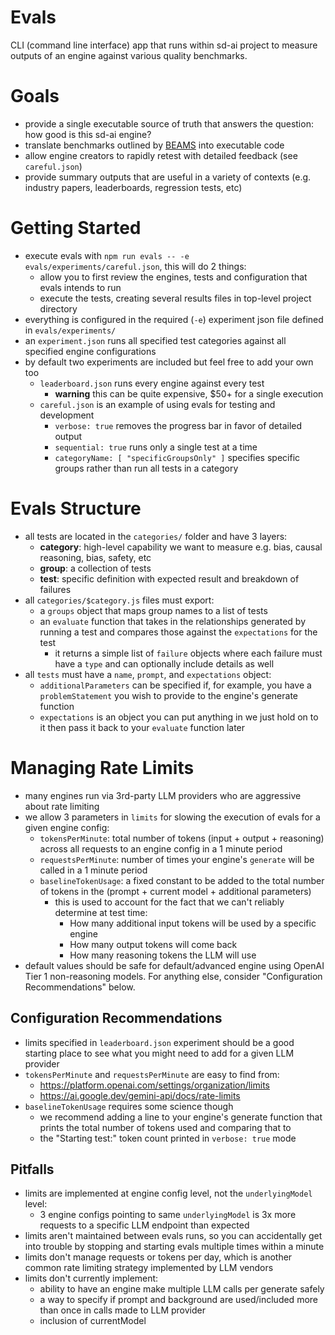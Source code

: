 # Evals
CLI (command line interface) app that runs within sd-ai project to measure outputs of an engine against various quality benchmarks.

# Goals
- provide a single executable source of truth that answers the question: how good is this sd-ai engine?
- translate benchmarks outlined by [BEAMS](https://www.buffalo.edu/ai-data-science/research/projects.host.html/content/shared/www/ai-data-science/research-projects/BEAMS-Initiative.detail.html) into executable code
- allow engine creators to rapidly retest with detailed feedback (see `careful.json`)
- provide summary outputs that are useful in a variety of contexts (e.g. industry papers, leaderboards, regression tests, etc)

# Getting Started
- execute evals with `npm run evals -- -e evals/experiments/careful.json`, this will do 2 things:
    - allow you to first review the engines, tests and configuration that evals intends to run
    - execute the tests, creating several results files in top-level project directory 
- everything is configured in the required (`-e`) experiment json file defined in `evals/experiments/`
- an `experiment.json` runs all specified test categories against all specified engine configurations
- by default two experiments are included but feel free to add your own too
    - `leaderboard.json` runs every engine against every test
        - **warning** this can be quite expensive, $50+ for a single execution
    - `careful.json` is an example of using evals for testing and development
        - `verbose: true` removes the progress bar in favor of detailed output
        - `sequential: true` runs only a single test at a time
        - `categoryName: [ "specificGroupsOnly" ]` specifies specific groups rather than run all tests in a category

# Evals Structure
- all tests are located in the `categories/` folder and have 3 layers:
    - **category**: high-level capability we want to measure e.g. bias, causal reasoning, bias, safety, etc
    - **group**: a collection of tests
    - **test**: specific definition with expected result and breakdown of failures
- all `categories/$category.js` files must export: 
    - a `groups` object that maps group names to a list of tests
    - an `evaluate` function that takes in the relationships generated by running a test and compares those against the `expectations` for the test
        - it returns a simple list of `failure` objects where each failure must have a `type` and can optionally include details as well 
- all `tests` must have a `name`, `prompt`, and `expectations` object:
    - `additionalParameters` can be specified if, for example, you have a `problemStatement` you wish to provide to the engine's generate function
    - `expectations` is an object you can put anything in we just hold on to it then pass it back to your `evaluate` function later

# Managing Rate Limits 
- many engines run via 3rd-party LLM providers who are aggressive about rate limiting
- we allow 3 parameters in `limits` for slowing the execution of evals for a given engine config:
    - `tokensPerMinute`: total number of tokens (input + output + reasoning) across all requests to an engine config in a 1 minute period
    - `requestsPerMinute`: number of times your engine's `generate` will be called in a 1 minute period
    - `baselineTokenUsage`: a fixed constant to be added to the total number of tokens in the (prompt + current model + additional parameters)
        - this is used to account for the fact that we can't reliably determine at test time:
            - How many additional input tokens will be used by a specific engine
            - How many output tokens will come back
            - How many reasoning tokens the LLM will use
- default values should be safe for default/advanced engine using OpenAI Tier 1 non-reasoning models. For anything else, consider "Configuration Recommendations" below.

## Configuration Recommendations 
- limits specified in `leaderboard.json` experiment should be a good starting place to see what you might need to add for a given LLM provider
- `tokensPerMinute` and `requestsPerMinute` are easy to find from:
    - https://platform.openai.com/settings/organization/limits
    - https://ai.google.dev/gemini-api/docs/rate-limits
- `baselineTokenUsage` requires some science though
    - we recommend adding a line to your engine's generate function that prints the total number of tokens used and comparing that to
    - the "Starting test:" token count printed in `verbose: true` mode
 
## Pitfalls
- limits are implemented at engine config level, not the `underlyingModel` level:
    - 3 engine configs pointing to same `underlyingModel` is 3x more requests to a specific LLM endpoint than expected
- limits aren't maintained between evals runs, so you can accidentally get into trouble by stopping and starting evals multiple times within a minute
- limits don't manage requests or tokens per day, which is another common rate limiting strategy implemented by LLM vendors
- limits don't currently implement:
    - ability to have an engine make multiple LLM calls per generate safely
    - a way to specify if prompt and background are used/included more than once in calls made to LLM provider
    - inclusion of currentModel
